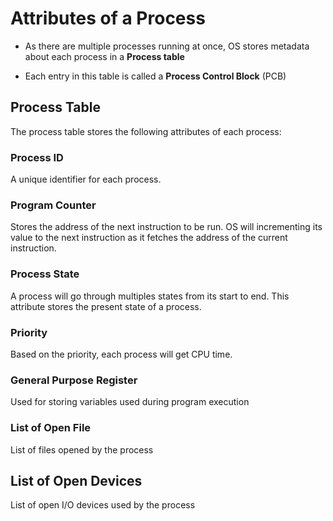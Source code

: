 # Attributes of a Process

- As there are multiple processes running at once, OS stores metadata about each
process in a **Process table**

- Each entry in this table is called a **Process Control Block** (PCB)

## Process Table

The process table stores the following attributes of each process:

### Process ID

A unique identifier for each process.

### Program Counter

Stores the address of the next instruction to be run. OS will incrementing its
value to the next instruction as it fetches the address of the current
instruction.

### Process State

A process will go through multiples states from its start to end. This attribute
stores the present state of a process.

### Priority

Based on the priority, each process will get CPU time.

### General Purpose Register

Used for storing variables used during program execution

### List of Open File

List of files opened by the process

## List of Open Devices

List of open I/O devices used by the process
